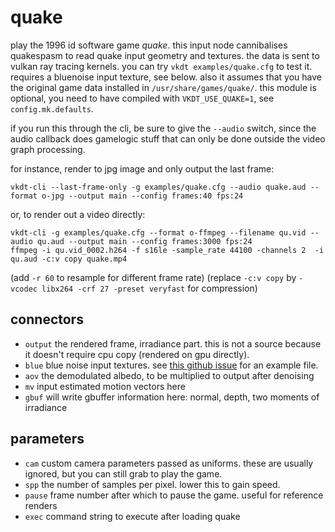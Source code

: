 # quake

play the 1996 id software game *quake*.
this input node cannibalises quakespasm to read quake input geometry and textures.
the data is sent to vulkan ray tracing kernels.
you can try `vkdt examples/quake.cfg` to test it. requires a bluenoise input texture, see below.
also it assumes that you have the original game data installed in `/usr/share/games/quake/`.
this module is optional, you need to have compiled with `VKDT_USE_QUAKE=1`, see `config.mk.defaults`.

if you run this through the cli, be sure to give the `--audio` switch, since the audio
callback does gamelogic stuff that can only be done outside the video graph processing.

for instance, render to jpg image and only output the last frame:
```
vkdt-cli --last-frame-only -g examples/quake.cfg --audio quake.aud --format o-jpg --output main --config frames:40 fps:24
```

or, to render out a video directly:
```
vkdt-cli -g examples/quake.cfg --format o-ffmpeg --filename qu.vid --audio qu.aud --output main --config frames:3000 fps:24
ffmpeg -i qu.vid_0002.h264 -f s16le -sample_rate 44100 -channels 2  -i qu.aud -c:v copy quake.mp4
```
(add `-r 60` to resample for different frame rate)
(replace `-c:v copy` by `-vcodec libx264 -crf 27 -preset veryfast` for compression)

## connectors

* `output` the rendered frame, irradiance part. this is not a source because it doesn't require cpu copy (rendered on gpu directly).
* `blue` blue noise input textures. see [this github issue](https://github.com/hanatos/vkdt/issues/32) for an example file.
* `aov` the demodulated albedo, to be multiplied to output after denoising
* `mv` input estimated motion vectors here
* `gbuf` will write gbuffer information here: normal, depth, two moments of irradiance

## parameters

* `cam` custom camera parameters passed as uniforms. these are usually ignored, but you can still grab to play the game.
* `spp` the number of samples per pixel. lower this to gain speed.
* `pause` frame number after which to pause the game. useful for reference renders
* `exec` command string to execute after loading quake

